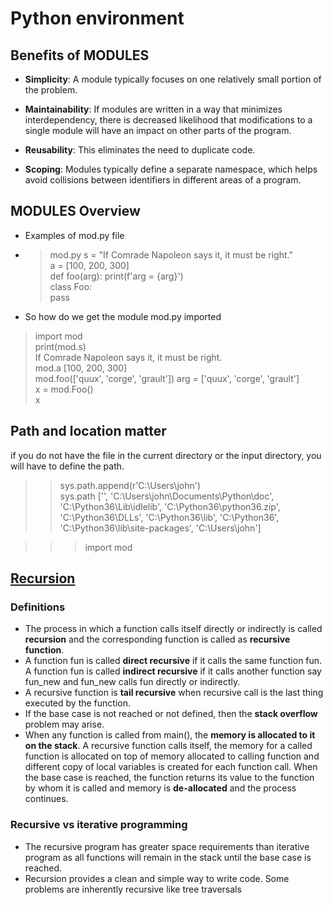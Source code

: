 # Python environment
## Benefits of MODULES 
* __Simplicity__: A module typically focuses on one relatively small portion of the problem. 

* __Maintainability__:  If modules are written in a way that minimizes interdependency, there is decreased likelihood that modifications to a single module will have an impact on other parts of the program. 

* __Reusability__: This eliminates the need to duplicate code.

* __Scoping__: Modules typically define a separate namespace, which helps avoid collisions between identifiers in different areas of a program. 

## MODULES Overview  
* Examples of mod.py file  
* >mod.py
s = "If Comrade Napoleon says it, it must be right."  
a = [100, 200, 300]  
def foo(arg):
    print(f'arg = {arg}')  
class Foo:  
    pass

* So how do we get the module mod.py imported  
> import mod  
> print(mod.s)  
If Comrade Napoleon says it, it must be right.  
> mod.a
[100, 200, 300]  
> mod.foo(['quux', 'corge', 'grault'])
arg = ['quux', 'corge', 'grault']  
> x = mod.Foo()  
> x 

## Path and location matter  
if you do not have the file in the current directory or the input directory, you will have to define the path.
> 
>> sys.path.append(r'C:\Users\john')    
>> sys.path
['', 'C:\\Users\\john\\Documents\\Python\\doc', 'C:\\Python36\\Lib\\idlelib',
'C:\\Python36\\python36.zip', 'C:\\Python36\\DLLs', 'C:\\Python36\\lib',
'C:\\Python36', 'C:\\Python36\\lib\\site-packages', 'C:\\Users\\john']  

>>> import mod  



## [Recursion](https://www.geeksforgeeks.org/recursion/)  
### Definitions  
* The process in which a function calls itself directly or indirectly is called __recursion__ and the corresponding function is called as __recursive function__.  
*  A function fun is called __direct recursive__ if it calls the same function fun. A function fun is called __indirect recursive__ if it calls another function say fun_new and fun_new calls fun directly or indirectly.  
*  A recursive function is __tail recursive__ when recursive call is the last thing executed by the function. 
* If the base case is not reached or not defined, then the __stack overflow__ problem may arise.  
*  When any function is called from main(), the __memory is allocated to it on the stack__. A recursive function calls itself, the memory for a called function is allocated on top of memory allocated to calling function and different copy of local variables is created for each function call. When the base case is reached, the function returns its value to the function by whom it is called and memory is __de-allocated__ and the process continues.  

### Recursive vs iterative programming  
* The recursive program has greater space requirements than iterative program as all functions will remain in the stack until the base case is reached. 
* Recursion provides a clean and simple way to write code. Some problems are inherently recursive like tree traversals  
